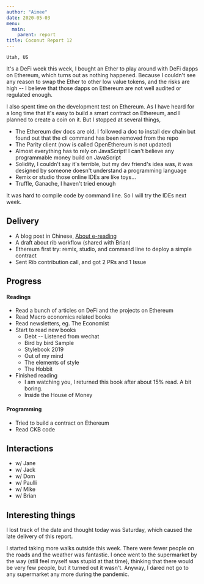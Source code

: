 ```yaml
---
author: "Aimee"
date: 2020-05-03
menu:
  main:
    parent: report
title: Coconut Report 12
---
```


`Utah, US`


It's a DeFi week this week, I bought an Ether to play around with DeFi dapps on Ethereum, which turns out as nothing happened. Because I couldn't see any reason to swap the Ether to other low value tokens, and the risks are high -- I believe that those dapps on Ethereum are not well audited or regulated enough.

I also spent time on the development test on Ethereum. As I have heard for a long time that it's easy to build a smart contract on Ethereum, and I planned to create a coin on it. But I stopped at several things,
- The Ethereum dev docs are old. I followed a doc to install dev chain but found out that the cli command has been removed from the repo
- The Parity client (now is called OpenEthereum is not updated)
- Almost everything has to rely on JavaScript! I can't believe any programmable money build on JavaScript
- Solidity, I couldn't say it's terrible, but my dev friend's idea was, it was designed by someone doesn't understand a programming language
- Remix or studio those online IDEs are like toys...
- Truffle, Ganache, I haven't tried enough

It was hard to compile code by command line. So I will try the IDEs next week.


## Delivery

- A blog post in Chinese, [About e-reading](https://newhacker.org/2020/04/28/2020-04-28-about-reading/)
- A draft about rib workflow (shared with Brian)
- Ethereum first try: remix, studio, and command line to deploy a simple contract
- Sent Rib contribution call, and got 2 PRs and 1 Issue

## Progress

#### Readings

- Read a bunch of articles on DeFi and the projects on Ethereum
- Read Macro economics related books
- Read newsletters, eg. The Economist
- Start to read new books
  - Debt -- Listened from wechat
  - Bird by bird Sample
  - Stylebook 2019
  - Out of my mind
  - The elements of style
  - The Hobbit
- Finished reading
  - I am watching you, I returned this book after about 15% read. A bit boring.
  - Inside the House of Money

#### Programming

- Tried to build a contract on Ethereum
- Read CKB code


## Interactions

- w/ Jane
- w/ Jack
- w/ Dom
- w/ Paulli
- w/ Mike
- w/ Brian

## Interesting things

I lost track of the date and thought today was Saturday, which caused the late delivery of this report.

I started taking more walks outside this week. There were fewer people on the roads and the weather was fantastic. I once went to the supermarket by the way (still feel myself was stupid at that time), thinking that there would be very few people, but it turned out it wasn't. Anyway, I dared not go to any supermarket any more during the pandemic.

